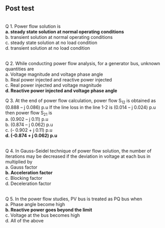 ## Post test
<br>
Q 1. Power flow solution is<br>
<b>a. steady state solution at normal operating conditions</b><br>
b. transient solution at normal operating conditions<br>
c. steady state solution at no load condition<br>
d. transient solution at no load condition<br><br>


Q 2. While conducting power flow analysis, for a generator bus, unknown quantities are <br>
a. Voltage magnitude and voltage phase angle <br>
b. Real power injected and reactive power injected<br>
c. Real power injected and voltage magnitude<br>
<b>d. Reactive power injected and voltage phase angle</b> <br>

Q 3. At the end of power flow calculation, power flow S<sub>12</sub>  is obtained as (0.888 – j 0.086) p.u If the line loss in the line 1-2 is (0.014 – j 0.024) p.u then power flow S<sub>21</sub> is<br>
a. (0.902 – j 0.11) p.u<br>
b. (0.874 – j 0.062) p.u<br>
c. (- 0.902 + j 0.11) p.u<br>
<b>d. (-0.874 + j 0.062) p.u</b><br><br>

Q 4. In Gauss-Seidel technique of power flow solution, the number of iterations may be decreased if the deviation in voltage at each bus in multiplied by<br>
a. Gauss factor<br>
<b>b. Acceleration factor</b><br>
c. Blocking factor<br>
d. Deceleration factor <br><br>

Q 5. In the power flow studies, PV bus is treated as PQ bus when<br>
a. Phase angle become high<br>
<b>b. Reactive power goes beyond the limit</b><br>
c. Voltage at the bus becomes high<br>
d. All of the above


